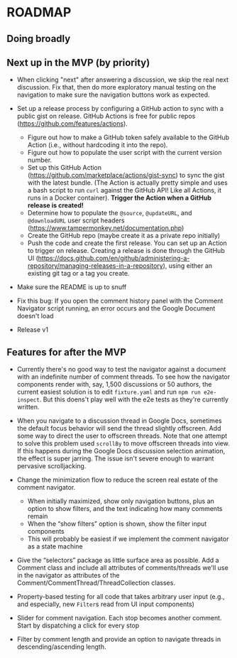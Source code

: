 # ROADMAP

## Doing broadly

## Next up in the MVP (by priority)

- When clicking "next" after answering a discussion, we skip the real next discussion. Fix that, then do more exploratory manual testing on the navigation to make sure the navigation buttons work as expected.

- Set up a release process by configuring a GitHub action to sync with a public gist on release. GitHub Actions is free for public repos (https://github.com/features/actions).

  - Figure out how to make a GitHub token safely available to the GitHub Action (i.e., without hardcoding it into the repo).
  - Figure out how to populate the user script with the current version number.
  - Set up this GitHub Action (https://github.com/marketplace/actions/gist-sync) to sync the gist with the latest bundle. (The Action is actually pretty simple and uses a bash script to run `curl` against the GitHub API! Like all Actions, it runs in a Docker container). **Trigger the Action when a GitHub release is created!**
  - Determine how to populate the `@source`, `@updateURL`, and `@downloadURL` user script headers (https://www.tampermonkey.net/documentation.php)
  - Create the GitHub repo (maybe create it as a private repo initially)
  - Push the code and create the first release. You can set up an Action to trigger on release. Creating a release is done through the GitHub UI (https://docs.github.com/en/github/administering-a-repository/managing-releases-in-a-repository), using either an existing git tag or a tag you create.

- Make sure the README is up to snuff

- Fix this bug: If you open the comment history panel with the Comment Navigator script running, an error occurs and the Google Document doesn't load

- Release v1

## Features for after the MVP

- Currently there's no good way to test the navigator against a document with an indefinite number of comment threads. To see how the navigator components render with, say, 1,500 discussions or 50 authors, the current easiest solution is to edit `fixture.yaml` and run `npm run e2e-inspect`. But this doens't play well with the e2e tests as they're currently written.

- When you navigate to a discussion thread in Google Docs, sometimes the default focus behavior will send the thread slightly offscreen. Add some way to direct the user to offscreen threads. Note that one attempt to solve this problem used `scrollBy` to move offscreen threads into view. If this happens during the Google Docs discussion selection animation, the effect is super jarring. The issue isn't severe enough to warrant pervasive scrolljacking.

- Change the minimization flow to reduce the screen real estate of the comment navigator.

  - When initially maximized, show only navigation buttons, plus an option to show filters, and the text indicating how many comments remain
  - When the “show filters” option is shown, show the filter input components
  - This will probably be easiest if we implement the comment navigator as a state machine

- Give the “selectors” package as little surface area as possible. Add a Comment class and include all attributes of comments/threads we'll use in the navigator as attributes of the Comment/CommentThread/ThreadCollection classes.

- Property-based testing for all code that takes arbitrary user input (e.g., and especially, new `Filter`s read from UI input components)

- Slider for comment navigation. Each stop becomes another comment. Start by dispatching a click for every stop

- Filter by comment length and provide an option to navigate threads in descending/ascending length.
